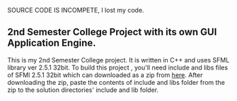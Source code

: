 SOURCE CODE IS INCOMPETE, I lost my code.

## 2nd Semester College Project with its own GUI Application Engine.
This is my 2nd Semester College project. It is written in C++ and uses SFML library ver 2.5.1 32bit.
To build this project , you'll need include and libs files of SFMl 2.5.1 32bit which can downloaded as a zip from [here](https://www.sfml-dev.org/download/sfml/2.5.1/).
After downloading the zip, paste the contents of include and libs folder from the zip to the solution directories' include and lib folder.
